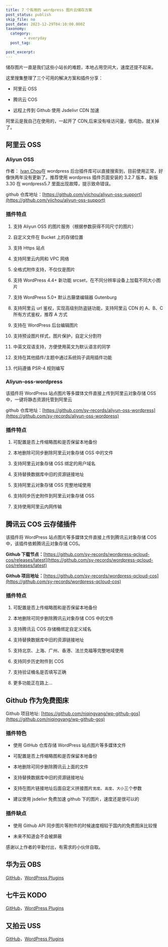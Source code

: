 ```yaml
---
title: 7 个有用的 wordpress 图片云储存方案
post_status: publish
skip_file: no
post_date: 2023-12-29T04:10:00.000Z
taxonomy:
  category:
        - everyday
  post_tag:

post_excerpt: 
---
```

储存图片一直是我们这些小站长的难题，本地占用空间大，速度还提不起来。

这里搜集整理了三个可用的解决方案和插件分享：

* 阿里云 OSS

* 腾讯云 COS

* 远程上传到 Github 使用 Jsdelivr CDN 加速

阿里云是我自己在使用的，一起开了 CDN,后来没有啥访问量，很鸡肋，就关掉了。

## 阿里云 OSS

### Aliyun **OSS**

作者： [Ivan Chou](https://yii.im/)在 wordpress 后台插件库可以直接搜索到，目前使用正常，好像快两年没有更新了。推荐使用 wordpress 插件页面安装的 3.2.7 版本，新版 3.30 在 wordpress5.7 里面出现故障，提示致命错误。

github 仓库地址：[https://github.com/yiichou/aliyun-oss-support](https://github.com/yiichou/aliyun-oss-support)

### 插件特点

1. 支持 Aliyun OSS 的图片服务（根据参数获得不同尺寸的图片）

1. 自定义文件在 Bucket 上的存储位置

1. 支持 Https 站点

1. 支持阿里云内网和 VPC 网络

1. 全格式附件支持，不仅仅是图片

1. 支持 WordPress 4.4+ 新功能 srcset，在不同分辨率设备上加载不同大小图片

1. 支持 WordPress 5.0+ 默认古藤堡编辑器 Gutenburg

1. 支持阿里云 url 鉴权，实现高级别防盗链功能，支持阿里云 CDN 的 A、B、C 所有方式鉴权，推荐 A 方式

1. 支持在 WordPress 后台编辑图片

1. 支持预设图片样式，图片保护，自定义分割符

1. 中英文双语支持，方便使用英文为默认语言的同学

1. 支持在其他插件/主题中通过系统钩子调用插件功能

1. 代码遵循 PSR-4 规则编写

### Aliyun-oss-wordpress

该插件将 WordPress 站点图片等多媒体文件直接上传到阿里云对象存储 OSS 中，一键将静态资源托管到阿里云

github 仓库地址：[https://github.com/sy-records/aliyun-oss-wordpress](https://github.com/sy-records/aliyun-oss-wordpress)

### 插件特点

1. 可配置是否上传缩略图和是否保留本地备份

1. 本地删除可同步删除阿里云对象存储 OSS 中的文件

1. 支持阿里云对象存储 OSS 绑定的用户域名

1. 支持替换数据库中旧的资源链接地址

1. 支持阿里云对象存储 OSS 完整地域使用

1. 支持同步历史附件到阿里云对象存储 OSS

1. 支持使用阿里云内网传输

## 腾讯云 COS 云存储插件

该插件将 WordPress 站点图片等多媒体文件直接上传到腾讯云对象存储 COS 中，该插件依赖腾讯云对象存储 COS。

**Github 下载节点：**[https://github.com/sy-records/wordpress-qcloud-cos/releases/latest](https://github.com/sy-records/wordpress-qcloud-cos/releases/latest)

**Github 项目地址：**[https://github.com/sy-records/wordpress-qcloud-cos](https://github.com/sy-records/wordpress-qcloud-cos)

### 插件特点

1. 可配置是否上传缩略图和是否保留本地备份

1. 本地删除可同步删除腾讯云对象存储 COS 中的文件

1. 支持腾讯云 COS 存储桶绑定自定义域名

1. 支持替换数据库中旧的资源链接地址

1. 支持北京、上海、广州、香港、法兰克福等完整地域使用

1. 支持同步历史附件到 COS

1. 支持验证桶名是否填写正确

1. 更多功能正在路上…

## Github 作为免费图床

Github 项目地址: [https://github.com/niqingyang/wp-github-gos](https://github.com/niqingyang/wp-github-gos)

### 插件特色

* 使用 GitHub 仓库存储 WordPress 站点图片等多媒体文件

* 可配置是否上传缩略图和是否保留本地备份

* 本地删除可同步删除腾讯云上面的文件

* 支持替换数据库中旧的资源链接地址

* 支持在图片链接地址后面自定义拼接图片`宽度`、`高度`、`大小`三个参数

* 建议使用 jsdelivr 免费加速 github 下的图片，速度还是很可以的

### 插件缺点

* 使用 Github API 同步图片等附件的时候速度相较于国内的免费图床比较慢

* 未来不知道会不会被屏蔽

感谢以上作者的辛勤付出，有需求的小伙伴自取。

## 华为云 OBS

[GitHub](https://github.com/sy-records/huaweicloud-obs-wordpress)，[WordPress Plugins](https://wordpress.org/plugins/obs-huaweicloud)

## 七牛云 KODO

[GitHub](https://github.com/sy-records/qiniu-kodo-wordpress)，[WordPress Plugins](https://wordpress.org/plugins/kodo-qiniu)

## 又拍云 USS

[GitHub](https://github.com/sy-records/upyun-uss-wordpress)，[WordPress Plugins](https://wordpress.org/plugins/uss-upyun)